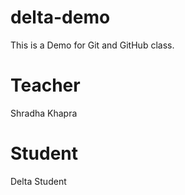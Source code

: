 # delta-demo
This is a Demo for Git and GitHub class.

# Teacher 
Shradha Khapra

# Student
Delta Student
